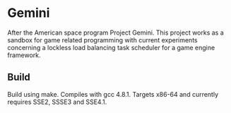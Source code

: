 # Gemini
After the American space program Project Gemini. This project works as a sandbox for game related programming with current experiments concerning a lockless load balancing task scheduler for a game engine framework.

## Build
Build using make. Compiles with gcc 4.8.1. Targets x86-64 and currently requires SSE2, SSSE3 and SSE4.1.